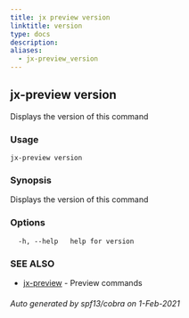 ```yaml
---
title: jx preview version
linktitle: version
type: docs
description: 
aliases:
  - jx-preview_version
---
```


## jx-preview version

Displays the version of this command

### Usage

```
jx-preview version
```

### Synopsis

Displays the version of this command

### Options

```
  -h, --help   help for version
```

### SEE ALSO

* [jx-preview](..)	 - Preview commands

###### Auto generated by spf13/cobra on 1-Feb-2021
